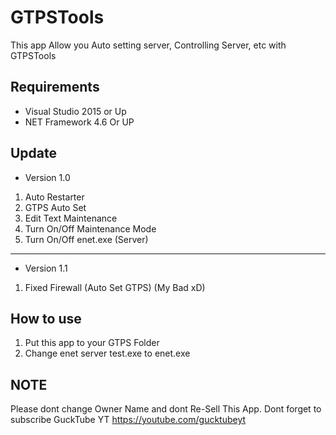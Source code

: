 # GTPSTools
This app Allow you Auto setting server, Controlling Server, etc with GTPSTools
## Requirements
- Visual Studio 2015 or Up
- NET Framework 4.6 Or UP
## Update
- Version 1.0
1. Auto Restarter
2. GTPS Auto Set
3. Edit Text Maintenance
4. Turn On/Off Maintenance Mode
5. Turn On/Off enet.exe (Server)
---
- Version 1.1
1. Fixed Firewall (Auto Set GTPS) (My Bad xD)
## How to use
1. Put this app to your GTPS Folder
2. Change enet server test.exe to enet.exe
## NOTE
Please dont change Owner Name and dont Re-Sell This App. Dont forget to subscribe GuckTube YT https://youtube.com/gucktubeyt
